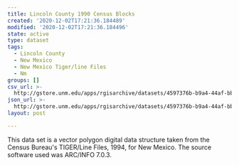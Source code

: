 ```yaml
---
title: Lincoln County 1990 Census Blocks
created: '2020-12-02T17:21:36.184489'
modified: '2020-12-02T17:21:36.184496'
state: active
type: dataset
tags:
  - Lincoln County
  - New Mexico
  - New Mexico Tiger/line Files
  - Nm
groups: []
csv_url: >-
  http://gstore.unm.edu/apps/rgisarchive/datasets/4597376b-b9a4-44af-bb50-dd3d9fd9bcc3/tlf527shp.derived.csv
json_url: >-
  http://gstore.unm.edu/apps/rgisarchive/datasets/4597376b-b9a4-44af-bb50-dd3d9fd9bcc3/tlf527shp.derived.json
layout: post

---
```


This data set is a vector polygon digital data structure taken from the Census Bureau's TIGER/Line Files, 1994, for New Mexico.
The source software used was ARC/INFO 7.0.3.


